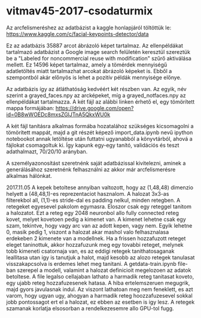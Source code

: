 # vitmav45-2017-csodaturmix

Az arcfelismeréshez az adatbázist a kaggle honlapjáról töltöttük le:
https://www.kaggle.com/c/facial-keypoints-detector/data

Ez az adatbázis 35887 arcot ábrázoló képet tartalmaz. Az ellenpéldákat tartalmazó adatbázist a Google image search felületén keresztül szereztük be a "Labeled for noncommercial reuse with modification" szűrő aktiválása mellett. Ez 14596 képet tartalmaz, amely a tömérdek mennyiségű adatletöltés miatt tartalmazhat arcokat ábrázoló képeket is. Ebből a szempontból akár előnyös is lehet a pozitív példák mennyisége előnye.

Az adatbázis így az átláthatóság kedvéért két részben van. Az egyik, név szerint a grayed_faces.npy az arcképeket, míg a grayed_notfaces.npy az ellenpéldákat tartalmazza.
A két fájl az alábbi linken érhető el, egy tömörített mappa formájában:
https://drive.google.com/open?id=0B8wWOEDc8mxsZGlJTnA5QkxWU0k

A két fájl tanításra alkalmas formába hozatalához szükséges kicsomagolni a tömörített mappát, majd a git részét képező import_data.ipynb nevű ipython notebookot annak letöltése után futtatni ugyanabból a könyvtárból, ahová a fájlokat csomagoltuk ki.
Így kapunk egy-egy tanító, validációs és teszt adathalmazt, 70/20/10 arányban.

A személyazonosítást szeretnénk saját adatbázissal kivitelezni, aminek a generálásához szeretnénk felhasználni az akkor már arcfelismerésre alkalmas hálónkat.


2017.11.05
A kepek betoltese annyiban valtozott, hogy az (1,48,48) dimenzio helyett a (48,48,1)-es reprezentaciot hasznalom.
A halozat 3x3-as filterekbol all, (1,1)-es stride-dal es padding nelkul, minden retegben. A retegeket egyesevel pakolom egymasra. Eloszor csak egy reteggel tanitom a halozatot. Ezt a reteg egy 2048 neuronbol allo fully connected reteg kovet, melyet kovetoen pedig a kimenet van. A kimenet lehetne csak egy szam, tekintve, hogy vagy arc van az adott kepen, vagy nem. Egyik lehetne 0, masik pedig 1, viszont a halozat akar mashol valo felhasznalasa erdekeben 2 kimenete van a modellnek. Ha a frissen hozzafuzott reteget eleget taninottuk, akkor hozzafuzunk meg egy tovabbi reteget, melynek tobb kimeneti csatornaja van, es az eddigi retegek tanithatosaganak leallitasa utan igy is tanutjuk a halot, majd kesobb az alozo retegek tanulasat visszakapcsolva is erdemes lehet meg tanitani.
A getdata-train.ipynb file-ban szerepel a modell, valamint a halozat definicioit megelozoen az adatok betoltese. A file legalso cellajaban lathato a harmadik reteg tanitasat koveto, egy ujabb reteg hozzafuzesenek hatasa. A hiba ertelemszeruen megugrik, majd gyors javulasnak indul. Az viszont lathatoan meg nem feneklett, es azt varom, hogy ugyan ugy, ahogyan a harmadik reteg hoozzafuzesevel sokkal jobb pontossagot ert el a halozat, ez ebben az esetben is igy lesz. A retegek szamanak korlatja elsosorban a rendelkezesemre allo GPU-tol fugg.
